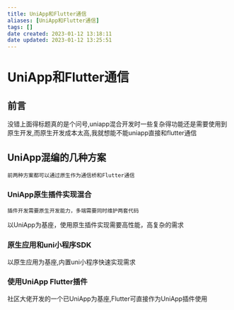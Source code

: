 ```yaml
---
title: UniApp和Flutter通信
aliases: [UniApp和Flutter通信]
tags: []
date created: 2023-01-12 13:18:11
date updated: 2023-01-12 13:25:51
---
```


# UniApp和Flutter通信

## 前言

没错上面得标题真的是个问号,uniapp混合开发时一些复杂得功能还是需要使用到原生开发,而原生开发成本太高,我就想能不能uniapp直接和flutter通信

## UniApp混编的几种方案

```ad-note
前两种方案都可以通过原生作为通信桥和Flutter通信
```

### UniApp原生插件实现混合

    插件开发需要原生开发能力，多端需要同时维护两套代码

  以UniApp为基座，使用原生插件实现需要高性能，高复杂的需求

### 原生应用和uni小程序SDK

 以原生应用为基座,内置uni小程序快速实现需求

### 使用UniApp Flutter插件

社区大佬开发的一个已UniApp为基座,Flutter可直接作为UniApp插件使用
